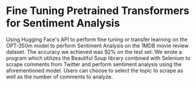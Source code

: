 # Fine Tuning Pretrained Transformers for Sentiment Analysis

Using Hugging Face's API to perform fine tuning or transfer learning on the OPT-350m model to perform Sentiment Analysis on the 1MDB movie review dataset. The accuracy we achieved was 92% on the test set. We wrote a program which utilizes the Beautiful Soup library combined with Selenium to scrape comments from Twitter and perform sentiment analysis using the aforementioned model. Users can choose to select the topic to scrape as well as the number of comments to analyze.
